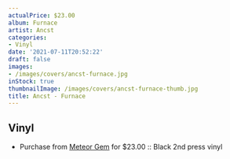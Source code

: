 ```yaml
---
actualPrice: $23.00
album: Furnace
artist: Ancst
categories:
- Vinyl
date: '2021-07-11T20:52:22'
draft: false
images:
- /images/covers/ancst-furnace.jpg
inStock: true
thumbnailImage: /images/covers/ancst-furnace-thumb.jpg
title: Ancst - Furnace
---
```


## Vinyl
* Purchase from [Meteor Gem](https://meteor-gem.com/products/ancst-furnace-lp) for $23.00 :: Black 2nd press vinyl
